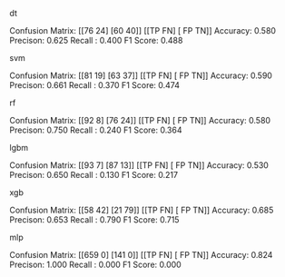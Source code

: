 dt

Confusion Matrix:
[[76 24]
 [60 40]]
 [[TP FN]
 [ FP TN]]
 Accuracy: 0.580
 Precison: 0.625
 Recall : 0.400
 F1 Score: 0.488



svm

Confusion Matrix:
[[81 19]
 [63 37]]
 [[TP FN]
 [ FP TN]]
 Accuracy: 0.590
 Precison: 0.661
 Recall : 0.370
 F1 Score: 0.474



rf

Confusion Matrix:
[[92 8]
 [76 24]]
 [[TP FN]
 [ FP TN]]
 Accuracy: 0.580
 Precison: 0.750
 Recall : 0.240
 F1 Score: 0.364



lgbm

Confusion Matrix:
[[93 7]
 [87 13]]
 [[TP FN]
 [ FP TN]]
 Accuracy: 0.530
 Precison: 0.650
 Recall : 0.130
 F1 Score: 0.217



xgb

Confusion Matrix:
[[58 42]
 [21 79]]
 [[TP FN]
 [ FP TN]]
 Accuracy: 0.685
 Precison: 0.653
 Recall : 0.790
 F1 Score: 0.715



mlp

Confusion Matrix:
[[659 0]
 [141 0]]
 [[TP FN]
 [ FP TN]]
 Accuracy: 0.824
 Precison: 1.000
 Recall : 0.000
 F1 Score: 0.000






